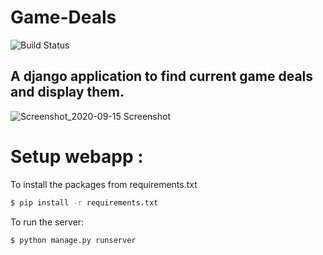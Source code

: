 # Game-Deals
![Build Status](https://travis-ci.org/joemccann/dillinger.svg?branch=master)
<br>
## A django application to find current game deals and display them.
![Screenshot_2020-09-15 Screenshot](https://user-images.githubusercontent.com/54119123/93230668-8adabc00-f795-11ea-8b2a-7c776d5076b4.png)

# Setup webapp :

To install the packages from requirements.txt
```sh 
$ pip install -r requirements.txt
```
To run the server:
```sh 
$ python manage.py runserver 
``` 
